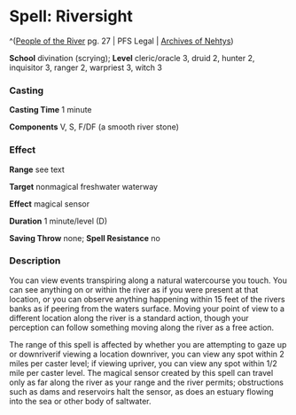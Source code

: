 # Spell: Riversight

^([People of the River][ss-riversight] pg. 27 | PFS Legal | [Archives of Nehtys][sn-riversight])

**School** divination (scrying); **Level** cleric/oracle 3, druid 2, hunter 2, inquisitor 3, ranger 2, warpriest 3, witch 3

### Casting

**Casting Time** 1 minute  

**Components** V, S, F/DF (a smooth river stone)

### Effect

**Range** see text  

**Target** nonmagical freshwater waterway  

**Effect** magical sensor  

**Duration** 1 minute/level (D)  

**Saving Throw** none; **Spell Resistance** no

### Description

You can view events transpiring along a natural watercourse you touch. You can see anything on or within the river as if you were present at that location, or you can observe anything happening within 15 feet of the rivers banks as if peering from the waters surface. Moving your point of view to a different location along the river is a standard action, though your perception can follow something moving along the river as a free action.  

The range of this spell is affected by whether you are attempting to gaze up or downriverif viewing a location downriver, you can view any spot within 2 miles per caster level; if viewing upriver, you can view any spot within 1/2 mile per caster level. The magical sensor created by this spell can travel only as far along the river as your range and the river permits; obstructions such as dams and reservoirs halt the sensor, as does an estuary flowing into the sea or other body of saltwater.

[ss-riversight]: http://paizo.com/products/btpy978r
[sn-riversight]: http://www.archivesofnethys.com/SpellDisplay.aspx?ItemName=Riversight